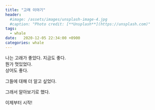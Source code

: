 ```yaml
---
title: "고래 이야기"
header:
  #image: /assets/images/unsplash-image-4.jpg
  #caption: "Photo credit: [**Unsplash**](https://unsplash.com)"
tags: 
  - whale
date:   2020-12-05 22:34:00 +0900
categories: whale
---
```


나는 고래가 좋았다. 지금도 좋다.   
뭔가 멋있었다.   
상어도 좋다.   

그들에 대해 더 알고 싶었다.

그래서 알아보기로 했다.  

이제부터 시작!